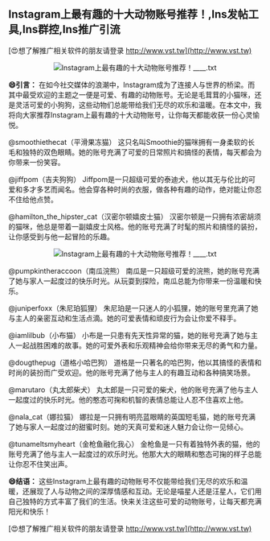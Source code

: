 ## **Instagram上最有趣的十大动物账号推荐！,Ins发帖工具,Ins群控,Ins推广引流**

[😍想了解推广相关软件的朋友请登录 http://www.vst.tw](http://www.vst.tw)

 <center><img src="https://vst.tw/MP4/tuiguang/png/8.png" alt="Instagram上最有趣的十大动物账号推荐！____.txt"></center>

**😄引言：**
在如今社交媒体的浪潮中，Instagram成为了连接人与世界的桥梁。而其中最受欢迎的主题之一便是可爱、有趣的动物账号。无论是毛茸茸的小猫咪，还是灵活可爱的小狗狗，这些动物们总能带给我们无尽的欢乐和温暖。在本文中，我将向大家推荐Instagram上最有趣的十大动物账号，让你每天都能收获一份心灵愉悦。

@smoothiethecat（平滑果冻猫）
这只名叫Smoothie的猫咪拥有一身柔软的长毛和独特的双色眼睛。她的账号充满了可爱的日常照片和搞怪的表情，每天都会为你带来一份笑容。

@jiffpom（吉夫狗狗）
Jiffpom是一只超级可爱的泰迪犬，他以其无与伦比的可爱和多才多艺而闻名。他会穿各种时尚的衣服，做各种有趣的动作，绝对能让你忍不住给他点赞。

@hamilton_the_hipster_cat（汉密尔顿嬉皮士猫）
汉密尔顿是一只拥有浓密胡须的猫咪，他总是带着一副嬉皮士风格。他的账号充满了时髦的照片和搞怪的装扮，让你感受到与他一起冒险的乐趣。

 <center><img src="https://vst.tw/MP4/tuiguang/png/8.png" alt="Instagram上最有趣的十大动物账号推荐！____.txt"></center>

@pumpkintheraccoon（南瓜浣熊）
南瓜是一只超级可爱的浣熊，她的账号充满了她与家人一起度过的快乐时光。从玩耍到探险，南瓜总能为你带来一份温暖和快乐。

@juniperfoxx（朱尼珀狐狸）
朱尼珀是一只迷人的小狐狸，她的账号里充满了她与主人的亲密互动和生活点滴。她的可爱表情和顽皮行为会让你爱不释手。

@iamlilbub（小布猫）
小布是一只患有先天性异常的猫，她的账号充满了她与主人一起战胜困难的故事。她的可爱外表和乐观精神会给你带来无尽的勇气和力量。

@dougthepug（道格小哈巴狗）
道格是一只著名的哈巴狗，他以其搞怪的表情和时尚的装扮而广受欢迎。他的账号充满了他与主人的有趣互动和各种搞笑场景。

@marutaro（丸太郎柴犬）
丸太郎是一只可爱的柴犬，他的账号充满了他与主人一起度过的快乐时光。他的憨态可掬和机智的表情总能让人忍不住喜欢上他。

@nala_cat（娜拉猫）
娜拉是一只拥有明亮蓝眼睛的英国短毛猫，她的账号充满了她与家人一起度过的甜蜜时刻。她的天真可爱和迷人魅力会让你一见倾心。

@tunameltsmyheart（金枪鱼融化我心）
金枪鱼是一只有着独特外表的猫，他的账号充满了他与主人一起度过的欢乐时光。他那大大的眼睛和憨态可掬的样子总能让你忍不住笑出声。

**😄结语：**
这些Instagram上最有趣的动物账号不仅能带给我们无尽的欢乐和温暖，还展现了人与动物之间的深厚情感和互动。无论是喵星人还是汪星人，它们用自己独特的方式丰富了我们的生活。快来关注这些可爱的动物账号，让每天都充满阳光和快乐！

[😍想了解推广相关软件的朋友请登录 http://www.vst.tw](http://www.vst.tw)



